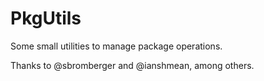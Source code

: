 # PkgUtils

Some small utilities to manage package operations. 

Thanks to @sbromberger and @ianshmean, among others. 

